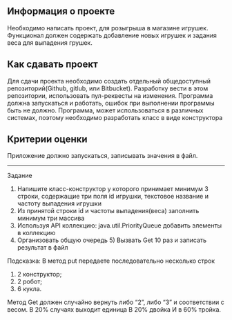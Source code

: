 ## Информация о проекте
Необходимо написать проект, для розыгрыша в магазине игрушек. Функционал должен содержать добавление новых игрушек и 
задания веса для выпадения грушек.
## Как сдавать проект
Для сдачи проекта необходимо создать отдельный общедоступный репозиторий(Github, gitlub, или Bitbucket). Разработку 
вести в этом репозитории, использовать пул-реквесты на изменения. Программа должна запускаться и работать, ошибок при 
выполнении программы быть не должно. Программа, может использоваться в различных системах, поэтому необходимо 
разработать класс в виде конструктора
## Критерии оценки
Приложение должно запускаться, записывать значения в файл.

---
Задание
1) Напишите класс-конструктор у которого принимает минимум 3 строки, содержащие три поля id игрушки, текстовое 
название и частоту выпадения игрушки
2) Из принятой строки id и частоты выпадения(веса) заполнить минимум три массива
3) Используя API коллекцию: java.util.PriorityQueue добавить элементы в коллекцию
4) Организовать общую очередь 5) Вызвать Get 10 раз и записать результат в файл

Подсказка:
В метод put передаете последовательно несколько строк
1) 2 конструктор;
2) 2 робот;
3) 6 кукла.

Метод Get должен случайно вернуть либо “2”, либо “3” и соответствии с весом.
В 20% случаях выходит единица
В 20% двойка
И в 60% тройка.
      